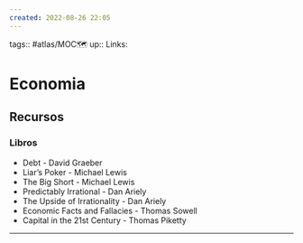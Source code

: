 ```yaml
---
created: 2022-08-26 22:05
---
```

tags:: #atlas/MOC🗺 
up::
Links: 
# Economia
## Recursos
### Libros
- Debt - David Graeber
- Liar’s Poker - Michael Lewis
- The Big Short - Michael Lewis
- Predictably Irrational - Dan Ariely
- The Upside of Irrationality - Dan Ariely
- Economic Facts and Fallacies - Thomas Sowell
- Capital in the 21st Century - Thomas Piketty
___
